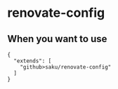 # renovate-config

## When you want to use

```
{
  "extends": [
    "github>saku/renovate-config"
  ]
}
```
